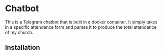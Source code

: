 # Chatbot

This is a Telegram chatbot that is built in a docker container. It simply takes in a specific attendance form and parses it to produce the total attendance of my church.

## Installation
